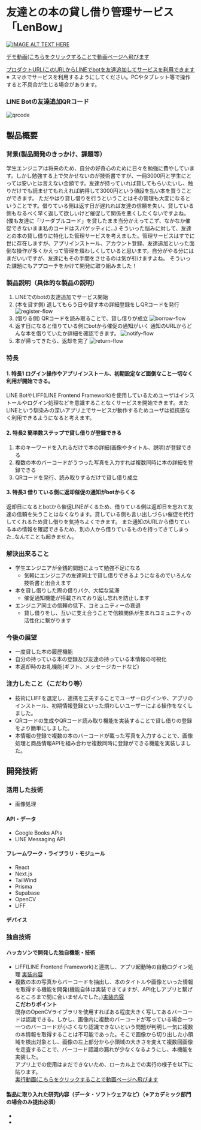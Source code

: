 # 友達との本の貸し借り管理サービス「LenBow」

[![IMAGE ALT TEXT HERE](https://jphacks.com/wp-content/uploads/2023/07/JPHACKS2023_ogp.png)](https://www.youtube.com/watch?v=yYRQEdfGjEg)

[デモ動画(こちらをクリックすることで動画ページへ飛びます](https://drive.google.com/file/d/1VPHbAtzYipJsI83txQl0LWmnsymWu2gj/view?usp=drive_link)

[プロダクトURL(このURLからLINEでbotを友達追加してサービスを利用できます](https://liff.line.me/1645278921-kWRPP32q/?accountId=263xoaqc)</br>
※ スマホでサービスを利用するようにしてください。PCやタブレット等で操作すると不具合が生じる場合があります。

### LINE Botの友達追加QRコード
![qrcode](https://github.com/jphacks/NG_2312/blob/feature/readme/images/linebot_qr.png)

## 製品概要
### 背景(製品開発のきっかけ、課題等）
学生エンジニアは将来のため、自分の好奇心のために日々を勉強に費やしています。しかし勉強する上で欠かせないのが技術書ですが、一冊3000円と学生にとっては安いとは言えない金額です。友達が持っていれば貸してもらいたいし、触りだけでも読ませてもれえれば納得して3000円という値段を払い本を買うことができます。 ただやはり貸し借りを行うということはその管理も大変になるということです。借りている側は返す日が遅れれば友達の信頼を失い、貸している側もなるべく早く返して欲しいけど催促して関係を悪くしたくないですよね。 (僕も友達に「リーダブルコード」を貸したまま当分かえってこず、なかなか催促できないまま私のコードはスパゲッティに…)
そういった悩みに対して、友達との本の貸し借りに特化した管理サービスを考えました。管理サービスはすでに世に存在しますが、アプリインストール、アカウント登録、友達追加といった面倒な操作が多くかえって管理を煩わしくしていると思います。自分がやる分にはまだいいですが、友達にもその手間をさせるのは気が引けますよね。 そういった課題にもアプローチをかけて開発に取り組みました！
### 製品説明（具体的な製品の説明）
1. LINEでのbotの友達追加でサービス開始
2. (本を貸す側) 返してもらう日や貸す本の詳細登録をしQRコードを発行
   ![register-flow](https://github.com/jphacks/NG_2312/blob/feature/readme/images/register.png)
4. (借りる側) QRコードを読み取ることで、貸し借りが成立
   ![borrow-flow](https://github.com/jphacks/NG_2312/blob/feature/readme/images/borrow.png)
6. 返す日になると借りている側にbotから催促の通知がいく
   通知のURLからどんな本を借りていたか詳細を確認できます。
   ![notify-flow](https://github.com/jphacks/NG_2312/blob/feature/readme/images/notify.png)
8. 本が帰ってきたら、返却を完了
   ![return-flow](https://github.com/jphacks/NG_2312/blob/feature/readme/images/return.png)
### 特長
#### 1. 特長1  ログイン操作やアプリインストール、初期設定など面倒なこと一切なく利用が開始できる。
LINE BotやLIFF(LINE Frontend Framework)を使用しているためユーザはインストールやログイン処理などを意識することなくサービスを開始できます。またLINEという馴染みの深いアプリ上でサービスが動作するためユーザは抵抗感なく利用できるようになると考えます。
#### 2. 特長2  簡単数ステップで貸し借りが登録できる
1. 本のキーワードを入れるだけで本の詳細(画像やタイトル、説明)が登録できる
2. 複数の本のバーコードがうつった写真を入力すれば複数同時に本の詳細を登録できる
3. QRコードを発行、読み取りするだけで貸し借り成立

#### 3. 特長3  借りている側に返却催促の通知がbotからくる
返却日になるとbotから催促LINEがくるため、借りている側は返却日を忘れて友達の信頼を失うことはなくなります。貸している側も言い出しづらい催促を代行してくれるため貸し借りを気持ちよくできます。 また通知のURLから借りている本の情報を確認できるため、別の人から借りているものを持ってきてしまった..なんてことも起きません。

### 解決出来ること
- 学生エンジニアが金銭的問題によって勉強不足になる
  - 気軽にエンジニアの友達同士で貸し借りできるようになるのでいろんな技術書と出会えます
- 本を貸し借りした際の借りパク、大幅な延滞
  - 催促通知機能が搭載されており返し忘れを防止します
- エンジニア同士の信頼の低下、コミュニティーの衰退
  - 貸し借りをし、互いに支え合うことで信頼関係が生まれコミュニティの活性化に繋がります
### 今後の展望
- 一度貸した本の履歴機能
- 自分の持っている本の登録及び友達の持っている本情報の可視化
- 本返却時のお礼機能(ギフト、メッセージカードなど)
### 注力したこと（こだわり等）
* 技術にLIFFを選定し、連携を工夫することでユーザーログインや、アプリのインストール、初期情報登録といった煩わしいユーザーによる操作をなくしました。
* QRコードの生成やQRコード読み取り機能を実装することで貸し借りの登録をより簡単にしました。
* 本情報の登録で複数の本のバーコードが載った写真を入力することで、画像処理と商品情報APIを組み合わせ複数同時に登録ができる機能を実装しました。

## 開発技術
### 活用した技術
- 画像処理
#### API・データ
- Google Books APIs
- LINE Messaging API

#### フレームワーク・ライブラリ・モジュール
- React
- Next.js
- TailWind
- Prisma
- Supabase
- OpenCV
- LIFF

#### デバイス

### 独自技術
#### ハッカソンで開発した独自機能・技術
- LIFF(LINE Frontend Framework)と連携し、アプリ起動時の自動ログイン処理 [実装内容](https://github.com/jphacks/NG_2312/commit/2af72e7a5005316d8e30b40fd45dc9e562f40220)
- 複数の本の写真からバーコードを抽出し、本のタイトルや画像といった情報を取得する機能を開発(機能自体は実装できてますが、API化しアプリと繋げるところまで間に合いませんでした。)[実装内容](https://github.com/jphacks/NG_2312/commit/97399fabe86dbae2fb06e96be48a52f4f38576c2) </br>
  <b>こだわりポイント</b></br>
  既存のOpenCVライブラリを使用すればある程度大きく写してあるバーコードは認識できる。しかし、画像内に複数のバーコードが写っている場合一つ一つのバーコードが小さくなり認識できないという問題が判明し一気に複数の本情報を取得することは不可能であった。そこで画像から切り出した小領域を検出対象とし、画像の左上部分から小領域の大きさを変えて複数回画像を走査することで、バーコード認識の漏れが少なくなるようにし、本機能を実装した。</br>
  アプリ上での使用はまだできないため、ローカル上での実行の様子を以下に貼ります。</br>
  [実行動画(こちらをクリックすることで動画ページへ飛びます](https://drive.google.com/file/d/1EX4cwTZF4zv3pAwYhpvU9Pb_4IKXUSgi/view?usp=drive_link)
  

#### 製品に取り入れた研究内容（データ・ソフトウェアなど）（※アカデミック部門の場合のみ提出必須）
* 
* 
